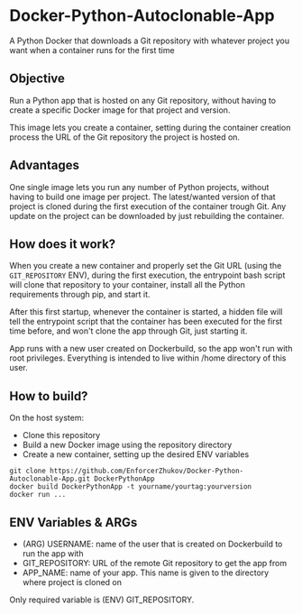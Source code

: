 # Docker-Python-Autoclonable-App

A Python Docker that downloads a Git repository with whatever project you want when a container runs for the first time

## Objective

Run a Python app that is hosted on any Git repository, without having to create a specific Docker image for that project and version.

This image lets you create a container, setting during the container creation process the URL of the Git repository the project is hosted on.

## Advantages

One single image lets you run any number of Python projects, without having to build one image per project. The latest/wanted version of that project is cloned during the first execution of the container trough Git. Any update on the project can be downloaded by just rebuilding the container.

## How does it work?

When you create a new container and properly set the Git URL (using the `GIT_REPOSITORY` ENV), during the first execution, the entrypoint bash script will clone that repository to your container, install all the Python requirements through pip, and start it.

After this first startup, whenever the container is started, a hidden file will tell the entrypoint script that the container has been executed for the first time before, and won't clone the app through Git, just starting it.

App runs with a new user created on Dockerbuild, so the app won't run with root privileges. Everything is intended to live within /home directory of this user.

## How to build?

On the host system:

* Clone this repository
* Build a new Docker image using the repository directory
* Create a new container, setting up the desired ENV variables

```
git clone https://github.com/EnforcerZhukov/Docker-Python-Autoclonable-App.git DockerPythonApp
docker build DockerPythonApp -t yourname/yourtag:yourversion
docker run ...
```

## ENV Variables & ARGs

* (ARG) USERNAME: name of the user that is created on Dockerbuild to run the app with
* GIT_REPOSITORY: URL of the remote Git repository to get the app from
* APP_NAME: name of your app. This name is given to the directory where project is cloned on

Only required variable is (ENV) GIT_REPOSITORY.
